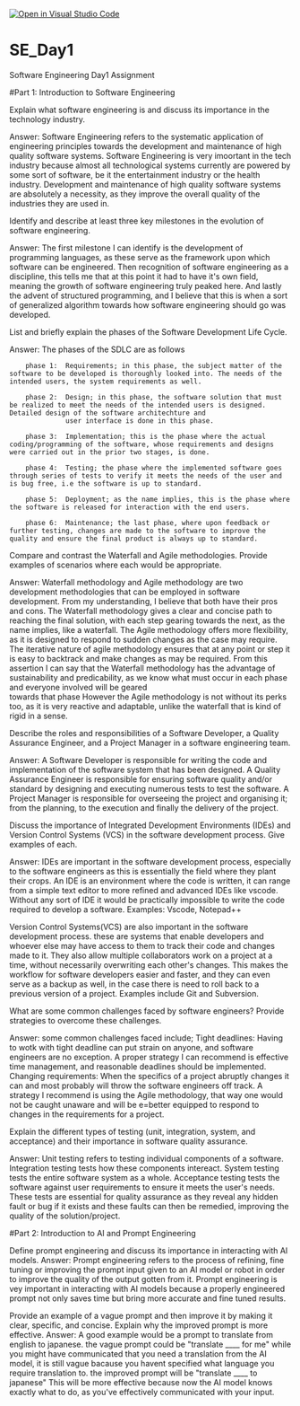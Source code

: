 [![Open in Visual Studio Code](https://classroom.github.com/assets/open-in-vscode-2e0aaae1b6195c2367325f4f02e2d04e9abb55f0b24a779b69b11b9e10269abc.svg)](https://classroom.github.com/online_ide?assignment_repo_id=15573528&assignment_repo_type=AssignmentRepo)
# SE_Day1
Software Engineering Day1 Assignment

#Part 1: Introduction to Software Engineering

Explain what software engineering is and discuss its importance in the technology industry.

Answer: Software Engineering refers to the systematic application of engineering principles towards the development and maintenance of high quality software systems.
Software Engineering is very imoortant in the tech industry because almost all technological systems currently are powered by some sort of software, be it the entertainment industry or the health industry.
Development and maintenance of high quality software systems are absolutely a necessity, as they improve the overall quality of the industries they are used in.

Identify and describe at least three key milestones in the evolution of software engineering.

Answer: The first milestone I can identify is the development of programming languages, as these serve as the framework upon which software can be engineered.
        Then recognition of software engineering as a discipline, this tells me that at this point it had to have it's own field, meaning the growth of software engineering truly peaked here.
        And lastly the advent of structured programming, and I believe that this is when a sort of generalized algorithm towards how software engineering should go was developed.

List and briefly explain the phases of the Software Development Life Cycle.

Answer: The phases of the SDLC are as follows

        phase 1:  Requirements; in this phase, the subject matter of the software to be developed is thoroughly looked into. The needs of the intended users, the system requirements as well.
        
        phase 2:  Design; in this phase, the software solution that must be realized to meet the needs of the intended users is designed. Detailed design of the software architechture and 
                  user interface is done in this phase.
                  
        phase 3:  Implementation; this is the phase where the actual coding/programming of the software, whose requirements and designs were carried out in the prior two stages, is done.
        
        phase 4:  Testing; the phase where the implemented software goes through series of tests to verify it meets the needs of the user and is bug free, i.e the software is up to standard.
        
        phase 5:  Deployment; as the name implies, this is the phase where the software is released for interaction with the end users.
        
        phase 6:  Maintenance; the last phase, where upon feedback or further testing, changes are made to the software to improve the quality and ensure the final product is always up to standard.


Compare and contrast the Waterfall and Agile methodologies. Provide examples of scenarios where each would be appropriate.

Answer: Waterfall methodology and Agile methodology are two development methodologies that can be employed in software development. From my understanding, I believe that both have their pros and cons.
        The Waterfall methodology gives a clear and concise path to reaching the final solution, with each step gearing towards the next, as the name implies, like a waterfall.
        The Agile methodology offers more flexibility, as it is designed to respond to sudden changes as the case may require. The iterative nature of agile methodology ensures that at any point or step it is 
        easy to backtrack and make changes as may be required.
        From this assertion I can say that the Waterfall methodology has the advantage of sustainability and predicability, as we know what must occur in each phase and everyone involved will be geared       
        towards that phase 
        However the Agile methodology is not without its perks too, as it is very reactive and adaptable, unlike the waterfall that is kind of rigid in a sense.

Describe the roles and responsibilities of a Software Developer, a Quality Assurance Engineer, and a Project Manager in a software engineering team.

Answer: A Software Developer is responsible for writing the code and implementation of the software system that has been designed.
        A Quality Assurance Engineer is responsible for ensuring software quality and/or standard by designing and executing numerous tests to test the software.
        A Project Manager is responsible for overseeing the project and organising it; from the planning, to the execution and finally the delivery of the project.

Discuss the importance of Integrated Development Environments (IDEs) and Version Control Systems (VCS) in the software development process. Give examples of each.

Answer: IDEs are important in the software development process, especially to the software engineers as this is essentially the field where they plant their crops. An IDE is an environment where the code 
is written, it can range from a simple text editor to more refined and advanced IDEs like vscode. Without any sort of IDE it would be practically impossible to write the code required to develop a software.
Examples: Vscode, Notepad++

Version Control Systems(VCS) are also important in the software development process. these are systems that enable developers and whoever else may have access to them to track their code and changes made to 
it. They also allow multiple collaborators work on a project at a time, without necessarily overwriting each other's changes. This makes the workflow for software developers easier and faster, and they can 
even serve as a backup as well, in the case there is need to roll back to a previous version of a project.
Examples include Git and Subversion.


What are some common challenges faced by software engineers? Provide strategies to overcome these challenges.

Answer: some common challenges faced include;
Tight deadlines: Having to wotk with tight deadline can put strain on anyone, and software engineers are no exception. 
A proper strategy I can recommend is effective time management, and reasonable deadlines should be implemented.
Changing requirements: When the specifics of a project abruptly changes it can and most probably will throw the software engineers off track.
A strategy I recommend is using the Agile methodology, that way one would not be caught unaware and will be e=better equipped to respond to changes in the requirements for a project.

Explain the different types of testing (unit, integration, system, and acceptance) and their importance in software quality assurance.

Answer: Unit testing refers to testing individual components of a software. 
        Integration testing tests how these components intereact.
        System testing tests the entire software system as a whole.
        Acceptance testing tests the software against user requirements to ensure it meets the user's needs.
        These tests are essential for quality assurance as they reveal any hidden fault or bug if it exists and these faults can then be remedied, improving the quality of the solution/project.

#Part 2: Introduction to AI and Prompt Engineering


Define prompt engineering and discuss its importance in interacting with AI models.
Answer: Prompt engineering refers to the process of refining, fine tuning or improving the prompt input given to an AI model or robot in order to improve the quality of the output gotten from it.
        Prompt engineering is vey important in interacting with AI models because a properly engineered prompt not only saves time but bring more accurate and fine tuned results.

Provide an example of a vague prompt and then improve it by making it clear, specific, and concise. Explain why the improved prompt is more effective.
Answer: A good example would be a prompt to translate from english to japanese. the vague prompt could be "translate ____ for me"
        while you might have communicated that you need a translation from the AI model, it is still vague bacause you havent specified what language you require translation to.
        the improved prompt will be "translate ____ to japanese"
        This will be more effective because now the AI model knows exactly what to do, as you've effectively communicated with your input.
